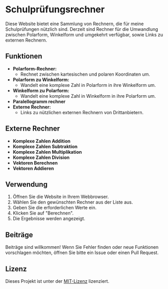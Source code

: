 # Schulprüfungsrechner

Diese Website bietet eine Sammlung von Rechnern, die für meine Schulprüfungen nützlich sind. Derzeit sind Rechner für die Umwandlung zwischen Polarform, Winkelform und umgekehrt verfügbar, sowie Links zu externen Rechnern.

## Funktionen

* **Polarform-Rechner:**
    * Rechnet zwischen kartesischen und polaren Koordinaten um.
* **Polarform zu Winkelform:**
    * Wandelt eine komplexe Zahl in Polarform in ihre Winkelform um.
* **Winkelform zu Polarform:**
    * Wandelt eine komplexe Zahl in Winkelform in ihre Polarform um.
* **Paralellogramm rechner**
* **Externe Rechner:**
    * Links zu nützlichen externen Rechnern von Drittanbietern.

## Externe Rechner


* **Komplexe Zahlen Addition** 
* **Komplexe Zahlen Subtraktion**
* **Komplexe Zahlen Multiplikation**
* **Komplexe Zahlen Division**
* **Vektoren Berechnen**
* **Vektoren Addieren**

## Verwendung

1.  Öffnen Sie die Website in Ihrem Webbrowser.
2.  Wählen Sie den gewünschten Rechner aus der Liste aus.
3.  Geben Sie die erforderlichen Werte ein.
4.  Klicken Sie auf "Berechnen".
5.  Die Ergebnisse werden angezeigt.

## Beiträge

Beiträge sind willkommen! Wenn Sie Fehler finden oder neue Funktionen vorschlagen möchten, öffnen Sie bitte ein Issue oder einen Pull Request.

## Lizenz

Dieses Projekt ist unter der [MIT-Lizenz](Hier_die_Lizenz_einfügen) lizenziert.
